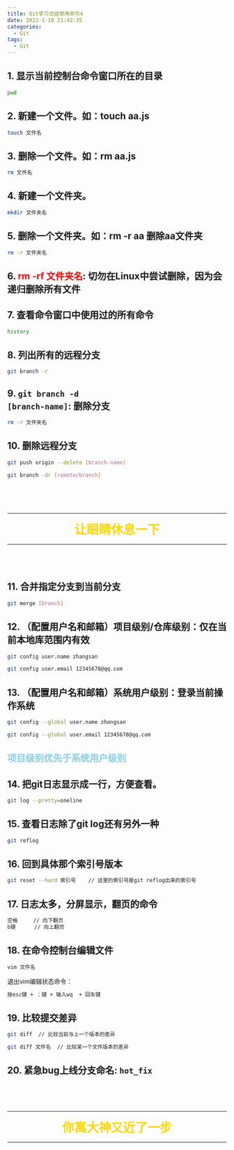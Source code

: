 ```yaml
---
title: Git学习总结常用命令4
date: 2022-1-10 21:42:35
categories:
  - Git
tags:
  - Git
---
```


## 1. 显示当前控制台命令窗口所在的目录
```bash
pwd
```

## 2. 新建一个文件。如：touch aa.js
```bash
touch 文件名
```

## 3. 删除一个文件。如：rm aa.js
```bash
rm 文件名
```

<!-- more -->

## 4. 新建一个文件夹。
```bash
mkdir 文件夹名
```
## 5. 删除一个文件夹。如：rm -r aa 删除aa文件夹

```bash
rm -r 文件夹名
```

## 6. <font color="red">rm -rf 文件夹名</font>: 切勿在Linux中尝试删除，因为会递归删除所有文件

## 7. 查看命令窗口中使用过的所有命令
```bash
history
```

## 8. 列出所有的远程分支

```bash
git branch -r
```
## 9. <code>git branch -d [branch-name]</code>: 删除分支
```bash
rm -r 文件夹名
```

## 10. 删除远程分支
```bash
git push origin --delete [branch-name]

git branch -dr [remote/branch]
```

<hr  color="pink" style="margin: 80px 0 15px;"/>
<div style="color: gold;font-weight: bold;text-align: center;font-size: 28px;">让眼睛休息一下</div>
<hr  color="pink" style="margin: 15px 0 80px;"/>

## 11. 合并指定分支到当前分支
```bash
git merge [branch]
```

## 12. （配置用户名和邮箱）项目级别/仓库级别：仅在当前本地库范围内有效

```bash
git config user.name zhangsan

git config user.email 12345678@qq.com
```

## 13. （配置用户名和邮箱）系统用户级别：登录当前操作系统

```bash
git config --global user.name zhangsan

git config --global user.email 12345678@qq.com
```

## <font color="skyblue">项目级别优先于系统用户级别</font>

## 14. 把git日志显示成一行，方便查看。

```bash
git log --pretty=oneline
```

## 15. 查看日志除了git log还有另外一种

```bash
git reflog
```

## 16. 回到具体那个索引号版本

```bash
git reset --hard 索引号    // 这里的索引号是git reflog出来的索引号
```

## 17. 日志太多，分屏显示，翻页的命令

```bash
空格     // 向下翻页
b键      // 向上翻页
```

## 18. 在命令控制台编辑文件

```bash
vim 文件名
```
退出vim编辑状态命令：
```bash
按esc键 + ：键 + 输入wq  + 回车键
```

## 19. 比较提交差异

```bash
git diff  // 比较当前与上一个版本的差异

git diff 文件名  // 比较某一个文件版本的差异
```

## 20. 紧急bug上线分支命名: <code>hot_fix</code>

<hr  color="pink" style="margin: 80px 0 15px;"/>
<div style="color: gold;font-weight: bold;text-align: center;font-size: 28px;">你离大神又近了一步</div>
<hr  color="pink" style="margin: 15px 0 80px;"/>







